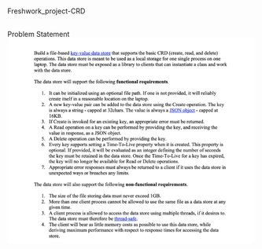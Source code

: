 # 
Freshwork_project-CRD
##
Problem Statement ![Problem-Statement](https://github.com/adityasharma1234/Freshwork_project-CRD-/blob/main/Screenshot%20(194).png)

